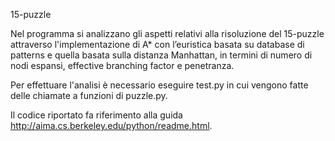 15-puzzle

Nel programma si analizzano gli aspetti relativi alla risoluzione del 15-puzzle attraverso l'implementazione di A* 
con l’euristica basata su database di patterns e quella basata sulla distanza Manhattan, in termini di numero di nodi espansi,
effective branching factor e penetranza.

Per effettuare l'analisi è necessario eseguire test.py in cui vengono fatte delle chiamate a funzioni di puzzle.py.

Il codice riportato fa riferimento alla guida http://aima.cs.berkeley.edu/python/readme.html.
